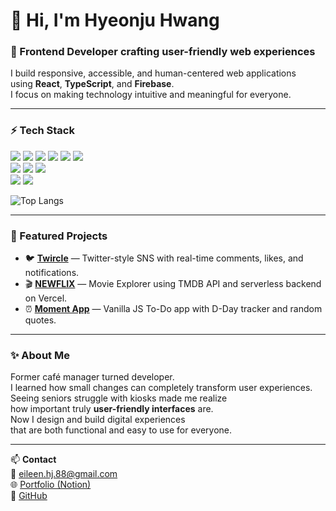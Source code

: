 # 👋 Hi, I'm Hyeonju Hwang  

### 🚀 Frontend Developer crafting user-friendly web experiences  
I build responsive, accessible, and human-centered web applications  
using **React**, **TypeScript**, and **Firebase**.  
I focus on making technology intuitive and meaningful for everyone.  

---

### ⚡️ Tech Stack  
<div>
  <img src="https://img.shields.io/badge/React-20232a?style=flat&logo=react&logoColor=61DAFB">
  <img src="https://img.shields.io/badge/JavaScript-F7DF1E?style=flat&logo=javascript&logoColor=white">
  <img src="https://img.shields.io/badge/TypeScript-3178C6?style=flat&logo=typescript&logoColor=white">
  <img src="https://img.shields.io/badge/Firebase-FFCA28?style=flat&logo=firebase&logoColor=DD2C00">
  <img src="https://img.shields.io/badge/Tanstack_Query-44bd32?style=flat&logo=react-query&logoColor=FF4154">
  <img src="https://img.shields.io/badge/Styled_Components-DB7093?style=flat&logo=styled-components&logoColor=white">
</div>
<div>
  <img src="https://img.shields.io/badge/Next.js-000000?style=flat&logo=next.js&logoColor=white">
  <img src="https://img.shields.io/badge/tailwind_css-06B6D4?style=flat&logo=tailwindCSS&logoColor=61DAFB">
  <img src="https://img.shields.io/badge/Recoil-3578E5?style=flat&logo=recoil&logoColor=white">
</div>
<div>
  <img src="https://img.shields.io/badge/Node.js-5FA04E?style=flat&logo=node.js&logoColor=white">
  <img src="https://img.shields.io/badge/supabase-3FCF8E?style=flat&logo=supabase&logoColor=white">
</div>

![Top Langs](https://github-readme-stats.vercel.app/api/top-langs/?username=eileen819&layout=compact)

---

### 💼 Featured Projects  

- 🐦 **[Twircle](https://twircle.vercel.app)** — Twitter-style SNS with real-time comments, likes, and notifications.  
- 🎬 **[NEWFLIX](https://newflix-eileen.vercel.app)** — Movie Explorer using TMDB API and serverless backend on Vercel.  
- ⏰ **[Moment App](https://moment-of-today.netlify.app)** — Vanilla JS To-Do app with D-Day tracker and random quotes.  

---

### ✨ About Me  
Former café manager turned developer.  
I learned how small changes can completely transform user experiences.  
Seeing seniors struggle with kiosks made me realize  
how important truly **user-friendly interfaces** are.  
Now I design and build digital experiences  
that are both functional and easy to use for everyone.  

---

📫 **Contact**  
📧 [eileen.hj.88@gmail.com](mailto:eileen.hj.88@gmail.com)  
🌐 [Portfolio (Notion)](https://eileen88.notion.site/27bbe832d05380d9b2fbd5918616f841)  
🐙 [GitHub](https://github.com/eileen819)
